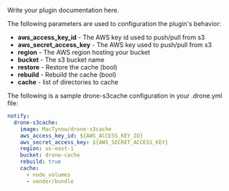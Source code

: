 Write your plugin documentation here.

The following parameters are used to configuration the plugin's behavior:

* **aws_access_key_id** - The AWS key id used to push/pull from s3
* **aws_secret_access_key** - The AWS key used to push/pull from s3
* **region** - The AWS region hosting your bucket
* **bucket** - The s3 bucket name
* **restore** - Restore the cache (bool)
* **rebuild** - Rebuild the cache (bool)
* **cache** - list of directories to cache

The following is a sample drone-s3cache configuration in your 
.drone.yml file:

```yaml
notify:
  drone-s3cache:
    image: MacTynow/drone-s3cache
    aws_access_key_id: ${AWS_ACCESS_KEY_ID}
    aws_secret_access_key: ${AWS_SECRET_ACCESS_KEY}
    region: us-east-1
    bucket: drone-cache
    rebuild: true
    cache: 
      - node_volumes
      - vendor/bundle
```
